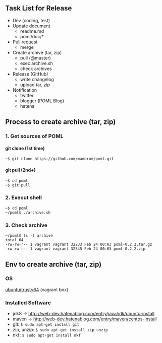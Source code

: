 ## Task List for Release
- Dev (coding, test)
- Update document
  - readme.md
  - poml/doc/*
- Pull request
  - merge
- Create archive (tar, zip)
  - pull (@master)
  - exec archive.sh
  - check archives
- Release (GitHub)
  - write changelog
  - upload tar, zip
- Notification
  - twitter
  - blogger (POML Blog)
  - hatena


## Process to create archive (tar, zip)
### 1. Get sources of POML
#### git clone (1st time)
```
~$ git clone https://github.com/mamorum/poml.git
```

#### git pull (2nd+)
```
~$ cd poml
~$ git pull
```

### 2. Execut shell
```
~$ cd poml
~/poml$ ./archive.sh
```

### 3. Check archive
```
~/poml$ ls -l archive
total 64
-rw-rw-r-- 1 vagrant vagrant 32233 Feb 24 00:03 poml-0.2.2.tar.gz
-rw-rw-r-- 1 vagrant vagrant 32545 Feb 24 00:03 poml-0.2.2.zip
```


## Env to create archive (tar, zip)
### OS
[ubuntu/trusty64](https://atlas.hashicorp.com/ubuntu/boxes/trusty64) (vagrant box)

### Installed Software
- jdk8
  -> http://web-dev.hatenablog.com/entry/java/jdk/ubuntu-install
- maven
  -> http://web-dev.hatenablog.com/entry/maven/centos-install
- git: `$ sudo apt-get install git`
- zip, unzip: `$ sudo apt-get install zip unzip`
- nkf: `$ sudo apt-get install nkf` 
